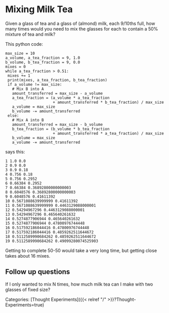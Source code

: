 # Mixing Milk Tea

Given a glass of tea and a glass of (almond) milk, each 9/10ths full, how many
times would you need to mix the glasses for each to contain a 50% mixture of tea
and milk?

This python code:

```
max_size = 10
a_volume, a_tea_fraction = 9, 1.0
b_volume, b_tea_fraction = 9, 0.0
mixes = 0
while a_tea_fraction > 0.51:
 mixes += 1
 print(mixes, a_tea_fraction, b_tea_fraction)
 if a_volume != max_size:
   # Mix B into A
   amount_transferred = max_size - a_volume
   a_tea_fraction = (a_volume * a_tea_fraction
                     + amount_transferred * b_tea_fraction) / max_size
   a_volume = max_size
   b_volume -= amount_transferred
 else:
   # Mix A into B
   amount_transferred = max_size - b_volume
   b_tea_fraction = (b_volume * b_tea_fraction
                     + amount_transferred * a_tea_fraction) / max_size
   b_volume = max_size
   a_volume -= amount_transferred
```

says this:

```
1 1.0 0.0
2 0.9 0.0
3 0.9 0.18
4 0.756 0.18
5 0.756 0.2952
6 0.66384 0.2952
7 0.66384 0.36892800000000003
8 0.6048576 0.36892800000000003
9 0.6048576 0.41611392
10 0.5671088639999999 0.41611392
11 0.5671088639999999 0.4463129088000001
12 0.54294967296 0.4463129088000001
13 0.54294967296 0.465640261632
14 0.5274877906944 0.465640261632
15 0.5274877906944 0.47800976744448
16 0.517592186044416 0.47800976744448
17 0.517592186044416 0.4859262511644672
18 0.5112589990684262 0.4859262511644672
19 0.5112589990684262 0.49099280074525903
```

Getting to complete 50-50 would take a very long time, but getting close takes
about 16 mixes.

## Follow up questions

If I only wanted to mix N times, how much milk tea can I make with two glasses
of fixed size?

Categories:
[Thought Experiments]({{< relref "/" >}}?Thought-Experiments=true)